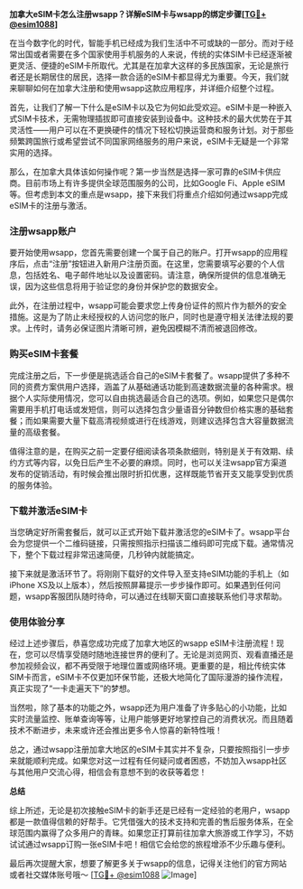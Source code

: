 **加拿大eSIM卡怎么注册wsapp？详解eSIM卡与wsapp的绑定步骤[[TG💪+ @esim1088](https://t.me/s/esim1088)]**

在当今数字化的时代，智能手机已经成为我们生活中不可或缺的一部分。而对于经常出国或者需要在多个国家使用手机服务的人来说，传统的实体SIM卡已经逐渐被更灵活、便捷的eSIM卡所取代。尤其是在加拿大这样的多民族国家，无论是旅行者还是长期居住的居民，选择一款合适的eSIM卡都显得尤为重要。今天，我们就来聊聊如何在加拿大注册和使用wsapp这款应用程序，并详细介绍整个过程。

首先，让我们了解一下什么是eSIM卡以及它为何如此受欢迎。eSIM卡是一种嵌入式SIM卡技术，无需物理插拔即可直接安装到设备中。这种技术的最大优势在于其灵活性——用户可以在不更换硬件的情况下轻松切换运营商和服务计划。对于那些频繁跨国旅行或希望尝试不同国家网络服务的用户来说，eSIM卡无疑是一个非常实用的选择。

那么，在加拿大具体该如何操作呢？第一步当然是选择一家可靠的eSIM卡供应商。目前市场上有许多提供全球范围服务的公司，比如Google Fi、Apple eSIM等。但考虑到本文的重点是wsapp，接下来我们将重点介绍如何通过wsapp完成eSIM卡的注册与激活。

### 注册wsapp账户

要开始使用wsapp，您首先需要创建一个属于自己的账户。打开wsapp的应用程序后，点击“注册”按钮进入新用户注册页面。在这里，您需要填写必要的个人信息，包括姓名、电子邮件地址以及设置密码。请注意，确保所提供的信息准确无误，因为这些信息将用于验证您的身份并保护您的数据安全。

此外，在注册过程中，wsapp可能会要求您上传身份证件的照片作为额外的安全措施。这是为了防止未经授权的人访问您的账户，同时也是遵守相关法律法规的要求。上传时，请务必保证图片清晰可辨，避免因模糊不清而被退回修改。

### 购买eSIM卡套餐

完成注册之后，下一步便是挑选适合自己的eSIM卡套餐了。wsapp提供了多种不同的资费方案供用户选择，涵盖了从基础通话功能到高速数据流量的各种需求。根据个人实际使用情况，您可以自由挑选最适合自己的选项。例如，如果您只是偶尔需要用手机打电话或发短信，则可以选择包含少量语音分钟数但价格实惠的基础套餐；而如果需要大量下载高清视频或进行在线游戏，则建议选择包含大容量数据流量的高级套餐。

值得注意的是，在购买之前一定要仔细阅读各项条款细则，特别是关于有效期、续约方式等内容，以免日后产生不必要的麻烦。同时，也可以关注wsapp官方渠道发布的促销活动，有时候会推出限时折扣优惠，这样既能节省开支又能享受到优质的服务体验。

### 下载并激活eSIM卡

当您确定好所需套餐后，就可以正式开始下载并激活您的eSIM卡了。wsapp平台会为您提供一个二维码链接，只需按照指示扫描该二维码即可完成下载。通常情况下，整个下载过程非常迅速简便，几秒钟内就能搞定。

接下来就是激活环节了。将刚刚下载好的文件导入至支持eSIM功能的手机上（如iPhone XS及以上版本），然后按照屏幕提示一步步操作即可。如果遇到任何问题，wsapp客服团队随时待命，可以通过在线聊天窗口直接联系他们寻求帮助。

### 使用体验分享

经过上述步骤后，恭喜您成功完成了加拿大地区的wsapp eSIM卡注册流程！现在，您可以尽情享受随时随地连接世界的便利了。无论是浏览网页、观看直播还是参加视频会议，都不再受限于地理位置或网络环境。更重要的是，相比传统实体SIM卡而言，eSIM卡不仅更加环保节能，还极大地简化了国际漫游的操作流程，真正实现了“一卡走遍天下”的梦想。

当然啦，除了基本的功能之外，wsapp还为用户准备了许多贴心的小功能，比如实时流量监控、账单查询等等，让用户能够更好地掌控自己的消费状况。而且随着技术不断进步，未来或许还会推出更多令人惊喜的新特性哦！

总之，通过wsapp注册加拿大地区的eSIM卡其实并不复杂，只要按照指引一步步来就能顺利完成。如果您对这一过程有任何疑问或者困惑，不妨加入wsapp社区与其他用户交流心得，相信会有意想不到的收获等着您！

**总结**

综上所述，无论是初次接触eSIM卡的新手还是已经有一定经验的老用户，wsapp都是一款值得信赖的好帮手。它凭借强大的技术支持和完善的售后服务体系，在全球范围内赢得了众多用户的青睐。如果您正打算前往加拿大旅游或工作学习，不妨试试通过wsapp订购一张eSIM卡吧！相信它会给您的旅程增添不少乐趣与便利。

最后再次提醒大家，想要了解更多关于wsapp的信息，记得关注他们的官方网站或者社交媒体账号哦～ [[TG💪+ @esim1088](https://t.me/s/esim1088) ![Image](https://i.postimg.cc/4NQfJmqS/Snipaste-2025-05-13-00-14-12.png)]